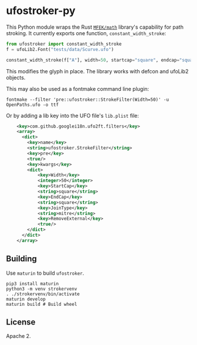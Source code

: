 # ufostroker-py

This Python module wraps the Rust [`MFEK/math`](https://github.com/MFEK/math.rlib)
library's capability for path stroking. It currently exports one function,
`constant_width_stroke`:

```python
from ufostroker import constant_width_stroke
f = ufoLib2.Font("tests/data/Scurve.ufo")

constant_width_stroke(f["A"], width=50, startcap="square", endcap="square")
```

This modifies the glyph in place. The library works with defcon and ufoLib2
objects.

This may also be used as a fontmake command line plugin:

```
fontmake --filter 'pre::ufostroker::StrokeFilter(Width=50)' -u OpenPaths.ufo -o ttf
```

Or by adding a lib key into the UFO file's `lib.plist` file:

```xml
    <key>com.github.googlei18n.ufo2ft.filters</key>
    <array>
      <dict>
        <key>name</key>
        <string>ufostroker.StrokeFilter</string>
        <key>pre</key>
        <true/>
        <key>kwargs</key>
        <dict>
            <key>Width</key>
            <integer>50</integer>
            <key>StartCap</key>
            <string>square</string>
            <key>EndCap</key>
            <string>square</string>
            <key>JoinType</key>
            <string>mitre</string>
            <key>RemoveExternal</key>
            <true/>
        </dict>
      </dict>
    </array>
```

## Building

Use `maturin` to build `ufostroker`.

```
pip3 install maturin
python3 -m venv strokervenv
. ./strokervenv/bin/activate
maturin develop
maturin build # Build wheel
```

## License

Apache 2.

